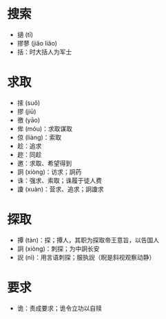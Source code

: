 # 搜索
* 擿 (tī)
* 摎蓼 (jiǎo liǎo)
* 括：时大括人为军士
# 求取
* 𢱢 (suǒ)
* 摎 (jiū)
* 徼 (yāo)
* 侔 (móu)：求取谋取
* 倞 (liàng)：索取
* 趁：追求
* 趂：同趁
* 邀：求取、希望得到
* 詗 (xiòng)：访求；詗药
* 诛：强求、索取；诛履于徒人费
* 讂 (xuàn)：营求、追求；詗讂求
# 探取
* 撢 (tàn)：探；撢人，其职为探取帝王意旨，以告国人
* 詗 (xiòng)：刺探；为中詗长安
* 誽 (nì)：用言语刺探；服执誽（睨是斜视观察动静）
# 要求
* 诡：责成要求；诡令立功以自赎